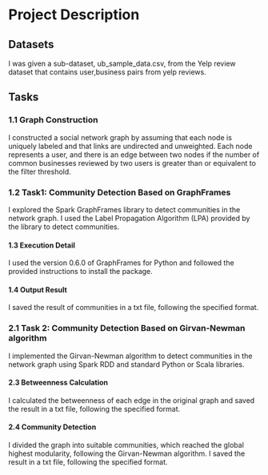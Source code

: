 # Project Description

## Datasets
I was given a sub-dataset, ub_sample_data.csv, from the Yelp review dataset that contains user,business pairs from yelp reviews.

## Tasks
### 1.1 Graph Construction
I constructed a social network graph by assuming that each node is uniquely labeled and that links are undirected and unweighted. Each node represents a user, and there is an edge between two nodes if the number of common businesses reviewed by two users is greater than or equivalent to the filter threshold.

### 1.2 Task1: Community Detection Based on GraphFrames
I explored the Spark GraphFrames library to detect communities in the network graph. I used the Label Propagation Algorithm (LPA) provided by the library to detect communities.

#### 1.3 Execution Detail
I used the version 0.6.0 of GraphFrames for Python and followed the provided instructions to install the package.

#### 1.4 Output Result
I saved the result of communities in a txt file, following the specified format.

### 2.1 Task 2: Community Detection Based on Girvan-Newman algorithm
I implemented the Girvan-Newman algorithm to detect communities in the network graph using Spark RDD and standard Python or Scala libraries.

#### 2.3 Betweenness Calculation
I calculated the betweenness of each edge in the original graph and saved the result in a txt file, following the specified format.

#### 2.4 Community Detection
I divided the graph into suitable communities, which reached the global highest modularity, following the Girvan-Newman algorithm. I saved the result in a txt file, following the specified format.
